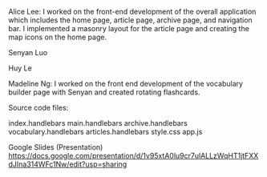 Alice Lee: I worked on the front-end development of the overall application which includes the home page, 
article page, archive page, and navigation bar. I implemented a masonry layout for the article page 
and creating the map icons on the home page. 

Senyan Luo

Huy Le

Madeline Ng: I worked on the front end development of the vocabulary builder page with Senyan and created rotating flashcards. 

Source code files: 

index.handlebars
main.handlebars 
archive.handlebars
vocabulary.handlebars
articles.handlebars
style.css
app.js

Google Slides (Presentation) 
https://docs.google.com/presentation/d/1v95xtA0lu9cr7ulALLzWqHT1jtFXXdJIna314WFc1Nw/edit?usp=sharing


